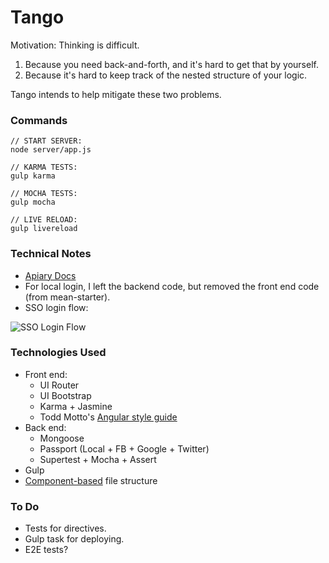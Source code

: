 # Tango #
Motivation: Thinking is difficult.

1. Because you need back-and-forth, and it's hard to get that by yourself.
2. Because it's hard to keep track of the nested structure of your logic.

Tango intends to help mitigate these two problems.

### Commands ###
```
// START SERVER:
node server/app.js

// KARMA TESTS:
gulp karma

// MOCHA TESTS:
gulp mocha

// LIVE RELOAD:
gulp livereload
```

### Technical Notes ###
- [Apiary Docs](http://docs.tango2.apiary.io)
- For local login, I left the backend code, but removed the front end code (from mean-starter).
- SSO login flow:

![SSO Login Flow](/sso-flow.png)

### Technologies Used ###
- Front end:
    - UI Router
    - UI Bootstrap
    - Karma + Jasmine
    - Todd Motto's [Angular style guide](https://github.com/toddmotto/angularjs-styleguide)
- Back end:
    - Mongoose
    - Passport (Local + FB + Google + Twitter)
    - Supertest + Mocha + Assert
- Gulp
- [Component-based](https://scotch.io/tutorials/angularjs-best-practices-directory-structure) file structure

### To Do ###
- Tests for directives.
- Gulp task for deploying.
- E2E tests?
